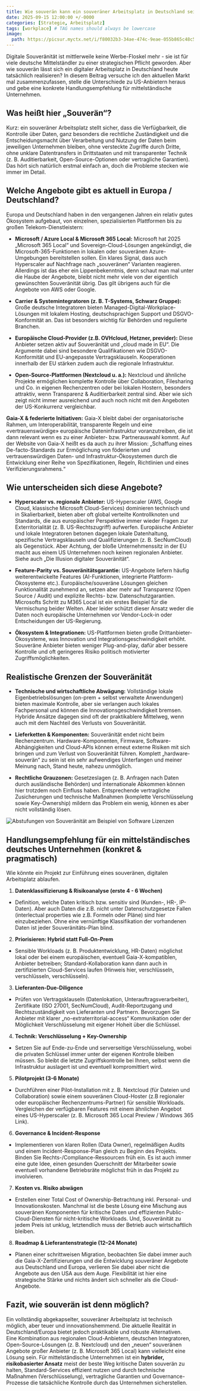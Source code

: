 ```yaml
---
title: Wie souverän kann ein souveräner Arbeitsplatz in Deutschland sein?
date: 2025-09-15 12:00:00 +/-0000
categories: [Strategie, Arbeitsplatz]
tags: [workplace] # TAG names should always be lowercase
image:
  path: https://picsur.myctx.net/i/f80032b3-34ae-474c-9eae-055b865c48c5.jpg
---
```


Digitale Souveränität ist mittlerweile keine Werbe-Floskel mehr - sie ist für viele deutsche Mittelständler zu einer strategischen Pflicht geworden. Aber wie souverän lässt sich ein digitaler Arbeitsplatz in Deutschland heute tatsächlich realisieren? In diesem Beitrag versuche ich den aktuellen Markt mal zusammenzufassen, stelle die Unterschiede zu US-Anbietern heraus und gebe eine konkrete Handlungsempfehlung für mittelständische Unternehmen.

## Was heißt hier „Souverän“?
Kurz: ein souveräner Arbeitsplatz stellt sicher, dass die Verfügbarkeit, die Kontrolle über Daten, ganz besonders die rechtliche Zuständigkeit und die Entscheidungsmacht über Verarbeitung und Nutzung der Daten beim jeweiligen Unternehmen bleiben, ohne versteckte Zugriffe durch Dritte, ohne unklare Datentransfers in Drittstaaten und mit transparenter Technik (z. B. Auditierbarkeit, Open-Source-Optionen oder vertragliche Garantien). Das hört sich natürlich erstmal einfach an, doch die Probleme stecken wie immer im Detail.

## Welche Angebote gibt es aktuell in Europa / Deutschland?
Europa und Deutschland haben in den vergangenen Jahren ein relativ gutes Ökosystem aufgebaut, von einzelnen, spezialisierten Plattformen bis zu großen Telekom-Dienstleistern:

*	**Microsoft / Azure Local & Microsoft 365 Local:** Microsoft hat 2025 „Microsoft 365 Local“ und Sovereign-Cloud-Lösungen angekündigt, die Microsoft-365-Funktionen in lokalen oder souveränen Azure-Umgebungen bereitstellen sollen. Ein klares Signal, dass auch Hyperscaler auf Nachfrage nach „souveränen“ Varianten reagieren. Allerdings ist das eher ein Lippenbekenntnis, denn schaut man mal unter die Haube der Angebote, bleibt nicht mehr viele von der eigentlich gewünschten Souveränität übrig. Das gilt übrigens auch für die Angebote von AWS oder Google.

*	**Carrier & Systemintegratoren (z. B. T-Systems, Schwarz Gruppe):** Große deutsche Integratoren bieten Managed-Digital-Workplace-Lösungen mit lokalem Hosting, deutschsprachigen Support und DSGVO-Konformität an. Das ist besonders wichtig für Behörden und regulierte Branchen.

*	**Europäische Cloud-Provider (z.B. OVHcloud, Hetzner, previder):** Diese Anbieter setzen aktiv auf Souveränität und „cloud made in EU“. Die Argumente dabei sind besondere Qualifikationen wie DSGVO-Konformität und EU-angepasste Vertragsklauseln. Kooperationen innerhalb der EU stärken zudem auch die regionale Infrastruktur. 

*	**Open-Source-Plattformen (Nextcloud u. a.):** Nextcloud und ähnliche Projekte ermöglichen komplette Kontrolle über Collaboration, Filesharing und Co. in eigenen Rechenzentren oder bei lokalen Hostern, besonders attraktiv, wenn Transparenz & Auditierbarkeit zentral sind. Aber wie sich zeigt nicht immer ausreichend und auch noch nicht mit den Angeboten der US-Konkurrenz vergleichbar.

**Gaia-X & federierte Initiativen:** Gaia-X bleibt dabei der organisatorische Rahmen, um Interoperabilität, transparente Regeln und eine «vertrauenswürdige» europäische Dateninfrastruktur voranzutreiben, die ist dann relevant wenn es zu einer Anbieter- bzw. Partnerauswahl kommt. Auf der Website von Gaia-X heißt es da auch zu ihrer Mission: „Schaffung eines De-facto-Standards zur Ermöglichung von föderierten und vertrauenswürdigen Daten- und Infrastruktur-Ökosystemen durch die Entwicklung einer Reihe von Spezifikationen, Regeln, Richtlinien und eines Verifizierungsrahmens.“

## Wie unterscheiden sich diese Angebote?
*	**Hyperscaler vs. regionale Anbieter:** US-Hyperscaler (AWS, Google Cloud, klassische Microsoft Cloud-Services) dominieren technisch und in Skalierbarkeit, bieten aber oft global verteilte Kontrollknoten und Standards, die aus europäischer Perspektive immer wieder Fragen zur Exterritorialität (z. B. US-Rechtszugriff) aufwerfen. Europäische Anbieter und lokale Integratoren betonen dagegen lokale Datenhaltung, spezifische Vertragsklauseln und Qualifizierungen (z. B. SecNumCloud) als Gegenstück. Aber Achtung, der bloße Unternehmenssitz in der EU macht aus einem US Unternehmen noch keinen regionalen Anbieter. Siehe auch „Die Illusion digitaler Souveränität“.

*	**Feature-Parity vs. Souveränitätsgarantie:** US-Angebote liefern häufig weiterentwickelte Features (AI-Funktionen, integrierte Plattform-Ökosysteme etc.). Europäische/souveräne Lösungen gleichen Funktionalität zunehmend an, setzen aber mehr auf Transparenz (Open Source / Audit) und explizite Rechts- bzw. Datenschutzgarantien. Microsofts Schritt zu M365 Local ist ein erstes Beispiel für die Vermischung beider Welten. Aber leider schützt dieser Ansatz weder die Daten noch europäische Unternehmen vor Vendor-Lock-in oder Entscheidungen der US-Regierung.

*	**Ökosystem & Integrationen:** US-Plattformen bieten große Drittanbieter-Ökosysteme, was Innovation und Integrationsgeschwindigkeit erhöht. Souveräne Anbieter bieten weniger Plug-and-play, dafür aber bessere Kontrolle und oft geringeres Risiko politisch motivierter Zugriffsmöglichkeiten.

## Realistische Grenzen der Souveränität
*	**Technische und wirtschaftliche Abwägung:** Vollständige lokale Eigenbetriebslösungen (on-prem + selbst verwaltete Anwendungen) bieten maximale Kontrolle, aber sie verlangen auch lokales Fachpersonal und können die Innovationsgeschwindigkeit bremsen. Hybride Ansätze dagegen sind oft der praktikablere Mittelweg, wenn auch mit dem Nachteil des Verlusts von Souveränität.

*	**Lieferketten & Komponenten:** Souveränität endet nicht beim Rechenzentrum. Hardware-Komponenten, Firmware, Software-Abhängigkeiten und Cloud-APIs können erneut externe Risiken mit sich bringen und zum Verlust von Souveränität führen. Komplett „hardware-souverän“ zu sein ist ein sehr aufwendiges Unterfangen und meiner Meinung nach, Stand heute, nahezu unmöglich. 

*	**Rechtliche Grauzonen:** Gesetzeslagen (z. B. Anfragen nach Daten durch ausländische Behörden) und internationale Abkommen können hier trotzdem noch Einfluss haben. Entsprechende vertragliche Zusicherungen und technische Maßnahmen (komplette Verschlüsselung sowie Key-Ownership) mildern das Problem ein wenig, können es aber nicht vollständig lösen.

![Abstufungen von Souveränität am Beispiel von Software Lizenzen](https://picsur.myctx.net/i/2d4475b6-244e-47b4-8951-055a70dc70bc.png)

## Handlungsempfehlung für ein mittelständisches deutsches Unternehmen (konkret & pragmatisch)
Wie könnte ein Projekt zur Einführung eines souveränen, digitalen Arbeitsplatz ablaufen.

1.	**Datenklassifizierung & Risikoanalyse (erste 4 - 6 Wochen)**
  *	Definition, welche Daten kritisch bzw. sensitiv sind (Kunden-, HR-, IP-Daten). Aber auch Daten die z.B. nicht unter Datenschutzgesetze Fallen (interlectual properties wie z.B. Formeln oder Pläne) sind hier einzubeziehen. Ohne eine vernünftige Klassifikation der vorhandenen Daten ist jeder Souveränitäts-Plan blind.

2.	**Priorisieren: Hybrid statt Full-On-Prem**
  *	Sensible Workloads (z. B. Produktentwicklung, HR-Daten) möglichst lokal oder bei einem europäischen, eventuell Gaia-X-kompatiblen, Anbieter betreiben; Standard-Kollaboration kann dann auch in zertifizierten Cloud-Services laufen (Hinweis hier, verschlüsseln, verschlüsseln, verschlüsseln).

3.	**Lieferanten-Due-Diligence**
  *	Prüfen von Vertragsklauseln (Datenlokation, Unterauftragsverarbeiter), Zertifikate (ISO 27001, SecNumCloud), Audit-Reportzugang und Rechtszuständigkeit von Lieferanten und Partnern. Bevorzugen Sie Anbieter mit klarer „no-extraterritorial-access“ Kommunikation oder der Möglichkeit Verschlüsselung mit eigener Hoheit über die Schlüssel.

4.	**Technik: Verschlüsselung + Key-Ownership**
  *	Setzen Sie auf Ende-zu-Ende und serverseitige Verschlüsselung, wobei die privaten Schlüssel immer unter der eigenen Kontrolle bleiben müssen. So bleibt die letzte Zugriffskontrolle bei Ihnen, selbst wenn die Infrastruktur auslagert ist und eventuell kompromittiert wird. 

5.	**Pilotprojekt (3-6 Monate)**
  *	Durchführen einer Pilot-Installation mit z. B. Nextcloud (für Dateien und Collaboration) sowie einem souveränen Cloud-Hoster (z.B regionaler oder europäischer Rechenzentrums-Partner) für sensible Workloads. Vergleichen der verfügbaren Features mit einem ähnlichen Angebot eines US-Hyperscaler (z. B. Microsoft 365 Local Preview / Windows 365 Link).

6.	**Governance & Incident-Response**
  *	Implementieren von klaren Rollen (Data Owner), regelmäßigen Audits und einem Incident-Response-Plan gleich zu Beginn des Projekts. Binden Sie Rechts-/Compliance-Ressourcen früh ein. Es ist auch immer eine gute Idee, einen gesunden Querschnitt der Mitarbeiter sowie eventuell vorhandene Betriebsräte möglichst früh in das Projekt zu involvieren.

7.	**Kosten vs. Risiko abwägen**
  *	Erstellen einer Total Cost of Ownership-Betrachtung inkl. Personal- und Innovationskosten. Manchmal ist die beste Lösung eine Mischung aus souveränen Komponenten für kritische Daten und effizienten Public-Cloud-Diensten für nicht-kritische Workloads. Und, Souveränität zu jedem Preis ist unklug, letztendlich muss der Betrieb auch wirtschaftlich bleiben.

8.	**Roadmap & Lieferantenstrategie (12–24 Monate)**
  *	Planen einer schrittweisen Migration, beobachten Sie dabei immer auch die Gaia-X-Zertifizierungen und die Entwicklung souveräner Angebote aus Deutschland und Europa, verlieren Sie dabei aber nicht die Angebote aus den USA aus dem Auge. Flexibilität ist hier eine strategische Stärke und nichts ändert sich schneller als die Cloud-Angebote.

## Fazit, wie souverän ist denn möglich?
Ein vollständig abgekapselter, souveräner Arbeitsplatz ist technisch möglich, aber teuer und innovationshemmend. Die aktuelle Realität in Deutschland/Europa bietet jedoch praktikable und robuste Alternativen. Eine Kombination aus regionalen Cloud-Anbietern, deutschen Integratoren, Open-Source-Lösungen (z. B. Nextcloud) und den „neuen“ souveränen Angebote großer Anbieter (z. B. Microsoft 365 Local) kann vielleicht eine Lösung sein. Für mittelständische Unternehmen ist ein **hybrider, risikobasierter Ansatz** meist der beste Weg kritische Daten souverän zu halten, Standard-Services effizient nutzen und durch technische Maßnahmen (Verschlüsselung), vertragliche Garantien und Governance-Prozesse die tatsächliche Kontrolle durch das Unternehmen sicherstellen.
